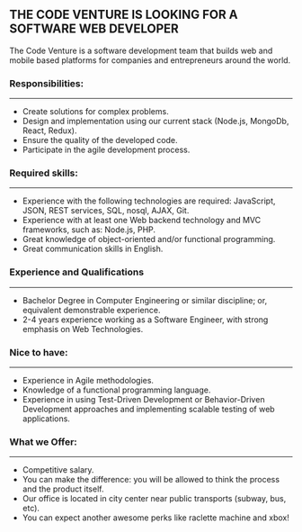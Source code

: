 ## THE CODE VENTURE IS LOOKING FOR A SOFTWARE WEB DEVELOPER

The Code Venture is a software development team that builds web and mobile based platforms for companies and entrepreneurs around the world.


### Responsibilities:
____
- Create solutions for complex problems.
- Design and implementation using our current stack (Node.js, MongoDb, React, Redux).
- Ensure the quality of the developed code.
- Participate in the agile development process.


### Required skills:
____
- Experience with the following technologies are required: JavaScript, JSON, REST services, SQL, nosql, AJAX, Git.
- Experience with at least one Web backend technology and MVC frameworks, such as: Node.js, PHP.
- Great knowledge of object-oriented and/or functional programming.
- Great communication skills in English.


### Experience and Qualifications
____
- Bachelor Degree in Computer Engineering or similar discipline; or, equivalent demonstrable experience.
- 2-4 years experience working as a Software Engineer, with strong emphasis on Web Technologies.


### Nice to have:
____
- Experience in Agile methodologies.
- Knowledge of a functional programming language.
- Experience in using Test-Driven Development or Behavior-Driven Development approaches and implementing scalable testing of web applications.
  

### What we Offer:
____
- Competitive salary.
- You can make the difference: you will be allowed to think the process and the product itself.
- Our office is located in city center near public transports (subway, bus, etc).
- You can expect another awesome perks like raclette machine and xbox!

